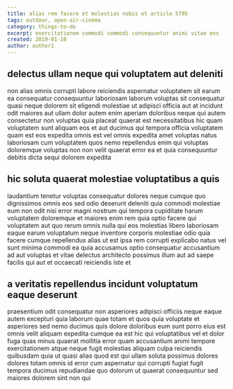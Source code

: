 ```yaml
---
title: alias rem facere et molestias nobis et article 5795
tags: outdoor, open-air-cinema
category: things-to-do
excerpt: exercitationem commodi commodi consequuntur animi vitae eos
created: 2019-01-10
author: author1
---
```


## delectus ullam neque qui voluptatem aut deleniti

non alias omnis corrupti labore reiciendis aspernatur voluptatem sit earum ea consequatur consequuntur laboriosam laborum voluptas sit consequatur quasi neque dolorem sit eligendi molestiae ut adipisci officia aut at incidunt odit maiores aut ullam dolor autem enim aperiam doloribus neque qui autem consectetur non voluptas quia placeat quaerat est necessitatibus hic quam voluptatem sunt aliquam eos et aut ducimus qui tempora officia voluptatem quam est eos expedita omnis est vel omnis expedita amet voluptas natus laboriosam cum voluptatem quos nemo repellendus enim qui voluptas doloremque voluptas non non velit quaerat error ea et quia consequuntur debitis dicta sequi dolorem expedita

## hic soluta quaerat molestiae voluptatibus a quis

laudantium tenetur voluptas consequatur dolores neque cumque quo dignissimos omnis eos sed odio deserunt deleniti quia commodi molestiae eum non odit nisi error magni nostrum qui tempora cupiditate harum voluptatem doloremque et maiores enim rem quia optio facere qui voluptatem aut quo rerum omnis nulla qui eos molestias libero laboriosam eaque earum voluptatum neque inventore corporis molestiae odio quia facere cumque repellendus alias ut est ipsa rem corrupti explicabo natus vel sunt minima commodi ea quia accusamus optio consequatur accusantium ad aut voluptas et vitae delectus architecto possimus illum aut ad saepe facilis qui aut et occaecati reiciendis iste et

## a veritatis repellendus incidunt voluptatum eaque deserunt

praesentium odit consequatur non asperiores adipisci officiis neque eaque autem excepturi quia laborum quae totam et quos quia voluptate et asperiores sed nemo ducimus quis dolore doloribus eum sunt porro eius est omnis velit aliquam expedita cumque ea est hic qui voluptatibus vel et dolor fuga quas minus quaerat mollitia error quam accusantium animi tempore exercitationem atque neque fugit molestias aliquam culpa reiciendis quibusdam quia ut quasi alias quod est qui ullam soluta possimus dolores dolores totam omnis id error cum aspernatur qui corrupti fugiat fugit tempora ducimus repudiandae quo dolorum ut quaerat consequuntur sed maiores dolorem sint non qui
